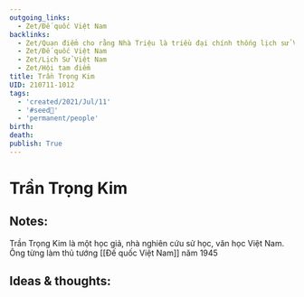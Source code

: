 ```yaml
---
outgoing_links:
  - Zet/Đế quốc Việt Nam
backlinks:
  - Zet/Quan điểm cho rằng Nhà Triệu là triều đại chính thống lịch sử VN
  - Zet/Đế quốc Việt Nam
  - Zet/Lịch Sử Việt Nam
  - Zet/Hội tam điểm
title: Trần Trọng Kim
UID: 210711-1012
tags:
  - 'created/2021/Jul/11'
  - '#seed🥜'
  - 'permanent/people'
birth: 
death: 
publish: True
---
```

# Trần Trọng Kim

## Notes:
Trần Trọng Kim là một học giả, nhà nghiên cứu sử học, văn học Việt Nam. Ông từng làm thủ tướng [[Đế quốc Việt Nam]] năm 1945

## Ideas & thoughts:

